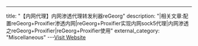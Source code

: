 ---
title: "【内网代理】内网渗透代理转发利器reGeorg"
description: "|相关文章:配置reGeorg+Proxifier渗透内网|reGeorg+Proxifier实现内网sock5代理|内网渗透之reGeorg+Proxifier|reGeorg+Proxifier使用"
external_category: "Miscellaneous"
---[Visit Website](https://github.com/sensepost/reGeorg)

